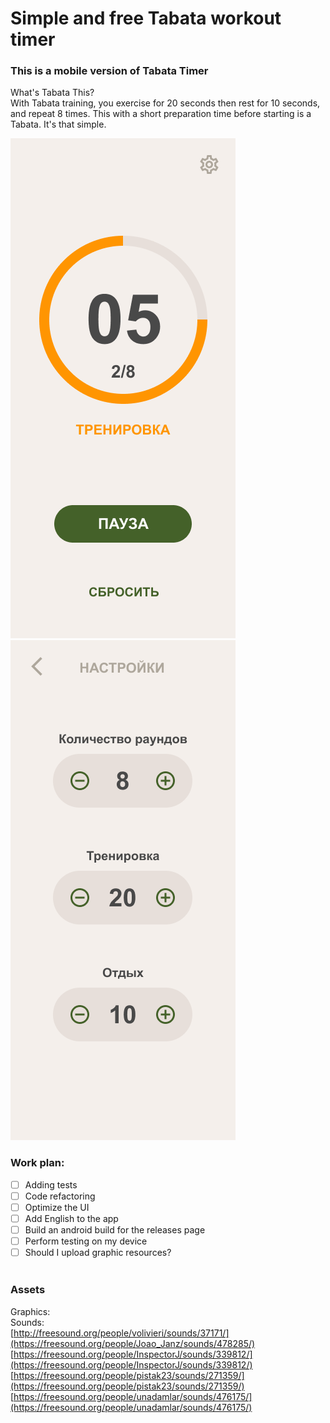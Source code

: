 # Simple and free Tabata workout timer
### This is a mobile version of Tabata Timer

What's Tabata This?<br>
With Tabata training, you exercise for 20 seconds then rest for 10 seconds, and repeat 8 times. This with a short preparation time before starting is a Tabata. It's that simple.

![Training Screen](https://raw.githubusercontent.com/LLarean/tabata-timer/main/Assets/Sprites/Preview/Trainning.png)
![Settings Screen](https://raw.githubusercontent.com/LLarean/tabata-timer/main/Assets/Sprites/Preview/Settings.png)

### Work plan:
- [ ] Adding tests
- [ ] Code refactoring
- [ ] Optimize the UI
- [ ] Add English to the app
- [ ] Build an android build for the releases page
- [ ] Perform testing on my device
- [ ] Should I upload graphic resources? </br><br>

### Assets
Graphics:<br>
Sounds:<br>
[http://freesound.org/people/volivieri/sounds/37171/](https://freesound.org/people/Joao_Janz/sounds/478285/)<br>
[https://freesound.org/people/InspectorJ/sounds/339812/](https://freesound.org/people/InspectorJ/sounds/339812/)<br>
[https://freesound.org/people/pistak23/sounds/271359/](https://freesound.org/people/pistak23/sounds/271359/)<br>
[https://freesound.org/people/unadamlar/sounds/476175/](https://freesound.org/people/unadamlar/sounds/476175/)<br>
